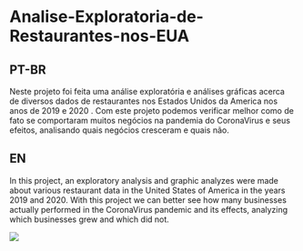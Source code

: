# Analise-Exploratoria-de-Restaurantes-nos-EUA

## PT-BR
<p>Neste projeto foi feita uma análise exploratória e análises gráficas acerca de diversos dados de restaurantes nos Estados Unidos da America nos anos de 2019 e 2020 . Com este projeto podemos verificar melhor como de fato se comportaram muitos negócios na pandemia do CoronaVirus e seus efeitos, analisando quais negócios cresceram e quais não.</p>

## EN
<p>In this project, an exploratory analysis and graphic analyzes were made about various restaurant data in the United States of America in the years 2019 and 2020. With this project we can better see how many businesses actually performed in the CoronaVirus pandemic and its effects, analyzing which businesses grew and which did not.</p>



<img src="https://images.pexels.com/photos/1267321/pexels-photo-1267321.jpeg?cs=srgb&dl=pexels-elevate-1267321.jpg&fm=jpg">
